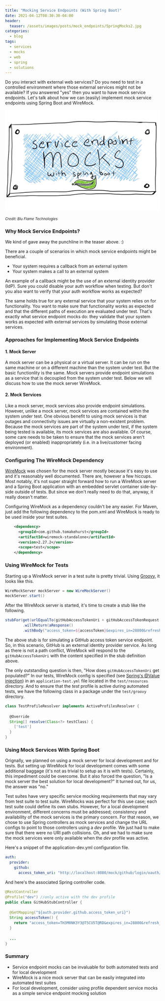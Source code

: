 ```yaml
---
title: "Mocking Service Endpoints (With Spring Boot)"
date: 2021-04-12T08:30:30-04:00
header:
  teaser: /assets/images/posts/mock_endpoints/SpringMocks2.jpg
categories:
  - blog
tags:
  - services
  - mocks
  - web
  - spring
  - solutions
---
```


Do you interact with external web services? Do you need to test in a controlled environment where those external 
services might not be available? If you answered "yes" then you want to have mock service endpoints. Let's talk about
how we can (easily) implement mock service endpoints using Spring Boot and WireMock.

![GitOps](/assets/images/posts/mock_endpoints/SpringMocks2.jpg)

_<small>Credit: Blu Flame Technologies</small>_

### Why Mock Service Endpoints? ###

We kind of gave away the punchline in the teaser above. :)

There are a couple of scenarios in which mock service endpoints might be beneficial.
* Your system requires a callback from an external system
* Your system makes a call to an external system

An example of a callback might be the use of an external identity provider (IdP). Sure you could disable your auth
workflow when testing. But don't you also want to verify that your auth workflow works as expected?

The same holds true for any external service that your system relies on for functionality. You want to make
sure that functionality works as expected and that the different paths of execution are evaluated under test. That's
exactly what service endpoint mocks do: they validate that your system works as expected with external services by simulating
those external services.

### Approaches for Implementing Mock Service Endpoints ###

#### 1. Mock Server ####

A mock server can be a physical or a virtual server. It can be run on the same machine or on a different machine than the
system under test. But the basic functionlity is the same. Mock servers provide endpoint simulations as a service that is 
decoupled from the system under test. Below we will discuss how to use the mock server WireMock.

#### 2. Mock Services ####

Like a mock server, mock services also provide endpoint simulations. However, unlike a mock server, mock services are 
contained within the system under test. One obvious benefit to using mock services is that outages and connectivity issues
are virtually a non-existent problem. Because the mock services are part of the system under test,
if the system being tested is available, its mock services are also available. Of course, some care needs to be taken to
ensure that the mock services aren't deployed (or enabled) inappropriately (i.e. in a live/customer facing environment).

### Configuring The WireMock Dependency ###

[WireMock](http://wiremock.org/docs/getting-started/) was chosen for the mock server mostly because it's easy to use and it's reasonably well documented. There are,
however a few hiccups. Most notably, it's not super straight forward how to run a WireMock server and a Spring Boot
application with an embedded servlet container side-by-side outside of tests. But since we don't really need to do that,
anyway, it really doesn't matter.

Configuring WireMock as a dependency couldn't be any easier. For Maven, just add the following dependency to the pom.xml
and WireMock is ready to be used inside your test suites.

```xml
    <dependency>
      <groupId>com.github.tomakehurst</groupId>
      <artifactId>wiremock-standalone</artifactId>
      <version>2.27.2</version>
      <scope>test</scope>
    </dependency>
```

### Using WireMock for Tests ###

Starting up a WireMock server in a test suite is pretty trivial. Using [Groovy](https://groovy-lang.org/),
it looks like this.

```groovy
WireMockServer mockServer = new WireMockServer()
mockServer.start()
```

After the WireMock server is started, it's time to create a stub like the following.

```groovy
stubFor(get(urlEqualTo(gitHubAccessTokenUri + gitHubAccessTokenRequest.toQueryString()))
        .willReturn(aResponse()
        .withBody("access_token=${accessToken}&expires_in=28800&refresh_token=${refreshToken}&token_type=Bearer")))
```

The above stub is for simulating a GitHub access token service endpoint. So, in this scenario, GitHub is an external 
identity provider service. As long as there is not a path conflict, WireMock will respond to the ```gitHubAccessTokenUri```
with the content specified in the stub definition above.

The only outstanding question is then, "How does ```gitHubAccessTokenUri``` get populated?" In our tests, WireMock
config is specified (see [Spring's @Value injection](https://www.baeldung.com/spring-value-annotation)) in an ```application-test.yml``` file located in the ```test/resources``` directory. And to ensure that the
_test_ profile is active during automated tests, we have the following class in a package under the ```test/groovy``` 
directory.

```groovy
class TestProfileResolver implements ActiveProfilesResolver {

  @Override
  String[] resolve(Class<?> testClass) {
    ['test']
  }
}
```

### Using Mock Services With Spring Boot ###

Orignally, we planned on using a mock server for local development and for tests. But setting up WireMock for local development
comes with some additional baggage (it's not as trivial to setup as it is with tests). Certainly, this impediment could be 
overcome. But it also forced the question, "Is a mock server the best solution for local development?" It turned out, for us,
the answer was "no."

Test suites have very specific service mocking requirements that may vary from test suite to test suite. WireMocks was
perfect for this use case; each test suite could define its own stubs. However, for a local development environment, different
concerns must be addressed; consistency and availability of the mock services is the primary concern. For that reason,
we chose to use Spring controllers as mock services and change the URL configs to point to those controllers using a _dev_
profile. We just had to make sure that there were no URI path collisions. Oh, and we had to make sure the mock services
were only available when the _dev_ profile was active.

Here's a snippet of the application-dev.yml configuration file.

```yaml
auth:
  provider:
    github:
      access_token_uri: "http://localhost:8080/mock/github/login/oauth/access_token"
```

And here's the associated Spring controller code.

```java
@RestController
@Profile("dev") //only active with the dev profile
public class GitHubStubController {

  @GetMapping("${auth.provider.github.access_token_uri}")
  String accessToken() {
    return "access_token=TH3M0NK3Y3@T5CU5T@RD&expires_in=28800&refresh_token=TH3E@GL3FL135@TD@WN&token_type=Bearer";
  }
  
  ...
}
```

### Summary ###

* Service endpoint mocks can be invaluable for both automated tests and for local development
* WireMock is a nice mock server that can be easily integrated into automated test suites
* For local development, consider using profile dependent service mocks as a simple service endpoint mocking solution
